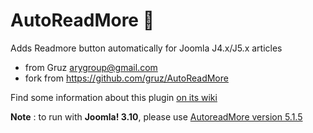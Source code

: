 # AutoReadMore :spoon:

Adds Readmore button automatically for Joomla J4.x/J5.x articles

* from Gruz <arygroup@gmail.com>
* fork from https://github.com/gruz/AutoReadMore

Find some information about this plugin <a href='https://github.com/conseilgouz/AutoReadMore-J4/wiki'>on its wiki</a>

<b>Note</b> : to run with <b>Joomla! 3.10</b>, please use <a href="https://github.com/conseilgouz/AutoReadMore-J4/releases/download/5.1.5/AutoReadMore-J4-5.1.5.zip" download>AutoreadMore version 5.1.5</a>  
